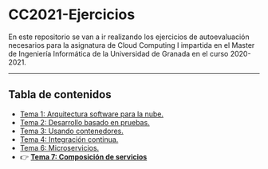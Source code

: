 # CC2021-Ejercicios
En este repositorio se van a ir realizando los ejercicios de autoevaluación necesarios para la asignatura de Cloud Computing I impartida en el Master de Ingeniería Informática de la Universidad de Granada en el curso 2020-2021.

---

## Tabla de contenidos

* [Tema 1: Arquitectura software para la nube.](Ejercicios/Tema1.md)
* [Tema 2: Desarrollo basado en pruebas.](Ejercicios/Tema2.md) 
* [Tema 3: Usando contenedores.](Ejercicios/Tema3.md)
* [Tema 4: Integración continua.](Ejercicios/Tema4.md) 
* [Tema 6: Microservicios.](Ejercicios/Tema6.md)
* :point_right: **[Tema 7: Composición de servicios](Ejercicios/Tema7.md)** 
<!--* [Tema 7: Orquestación de máquinas virtuales]() -->